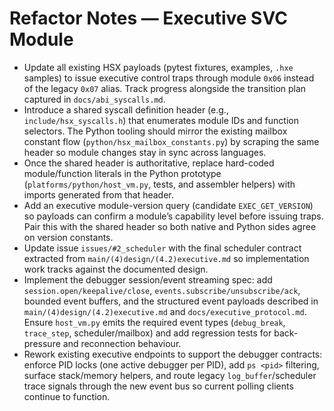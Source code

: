 # Refactor Notes — Executive SVC Module

- Update all existing HSX payloads (pytest fixtures, examples, `.hxe` samples) to issue executive control traps through module `0x06` instead of the legacy `0x07` alias. Track progress alongside the transition plan captured in `docs/abi_syscalls.md`.
- Introduce a shared syscall definition header (e.g., `include/hsx_syscalls.h`) that enumerates module IDs and function selectors. The Python tooling should mirror the existing mailbox constant flow (`python/hsx_mailbox_constants.py`) by scraping the same header so module changes stay in sync across languages.
- Once the shared header is authoritative, replace hard-coded module/function literals in the Python prototype (`platforms/python/host_vm.py`, tests, and assembler helpers) with imports generated from that header.
- Add an executive module-version query (candidate `EXEC_GET_VERSION`) so payloads can confirm a module’s capability level before issuing traps. Pair this with the shared header so both native and Python sides agree on version constants.
- Update issue `issues/#2_scheduler` with the final scheduler contract extracted from `main/(4)design/(4.2)executive.md` so implementation work tracks against the documented design.
- Implement the debugger session/event streaming spec: add `session.open/keepalive/close`, `events.subscribe/unsubscribe/ack`, bounded event buffers, and the structured event payloads described in `main/(4)design/(4.2)executive.md` and `docs/executive_protocol.md`. Ensure `host_vm.py` emits the required event types (`debug_break`, `trace_step`, scheduler/mailbox) and add regression tests for back-pressure and reconnection behaviour.
- Rework existing executive endpoints to support the debugger contracts: enforce PID locks (one active debugger per PID), add `ps <pid>` filtering, surface stack/memory helpers, and route legacy `log_buffer`/scheduler trace signals through the new event bus so current polling clients continue to function.
